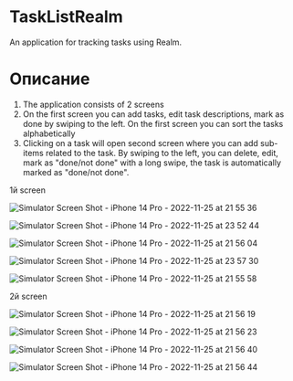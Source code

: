 # TaskListRealm
An application for tracking tasks using Realm.


# Описание

1. The application consists of 2 screens 
2. On the first screen you can add tasks, edit task descriptions, mark as done by swiping to the left. 
On the first screen you can sort the tasks alphabetically
3. Clicking on a task will open second screen where you can add sub-items related to the task. By swiping to the left, you can delete, edit, 
mark as "done/not done" with a long swipe, the task is automatically marked as "done/not done". 


1й screen


![Simulator Screen Shot - iPhone 14 Pro - 2022-11-25 at 21 55 36](https://user-images.githubusercontent.com/76981561/204054540-f2d4dbaa-7606-4bed-a383-d62cd71247bf.png)

![Simulator Screen Shot - iPhone 14 Pro - 2022-11-25 at 23 52 44](https://user-images.githubusercontent.com/76981561/204054565-4b3a275e-3edc-4c9b-8477-94638b2fafa9.png)

![Simulator Screen Shot - iPhone 14 Pro - 2022-11-25 at 21 56 04](https://user-images.githubusercontent.com/76981561/204054632-6e58e7be-8ae4-431d-bab7-df89a5577dbe.png)

![Simulator Screen Shot - iPhone 14 Pro - 2022-11-25 at 23 57 30](https://user-images.githubusercontent.com/76981561/204054721-08b27051-447c-482b-9501-4a6b31d258e5.png)

![Simulator Screen Shot - iPhone 14 Pro - 2022-11-25 at 21 55 58](https://user-images.githubusercontent.com/76981561/204054758-00445257-797d-4e95-81be-9458e3437245.png)


2й screen




![Simulator Screen Shot - iPhone 14 Pro - 2022-11-25 at 21 56 19](https://user-images.githubusercontent.com/76981561/204055034-ad6ecf27-e977-4f59-b9d2-2596e55d9117.png)

![Simulator Screen Shot - iPhone 14 Pro - 2022-11-25 at 21 56 23](https://user-images.githubusercontent.com/76981561/204055110-531e4efe-4003-48ad-a51f-261e48e412d2.png)

![Simulator Screen Shot - iPhone 14 Pro - 2022-11-25 at 21 56 40](https://user-images.githubusercontent.com/76981561/204055131-673ef7ed-53b7-41f8-aa08-f6d0876bb1fb.png)

![Simulator Screen Shot - iPhone 14 Pro - 2022-11-25 at 21 56 44](https://user-images.githubusercontent.com/76981561/204055153-95a5721e-902e-4adf-b764-a2c72338cb0f.png)
